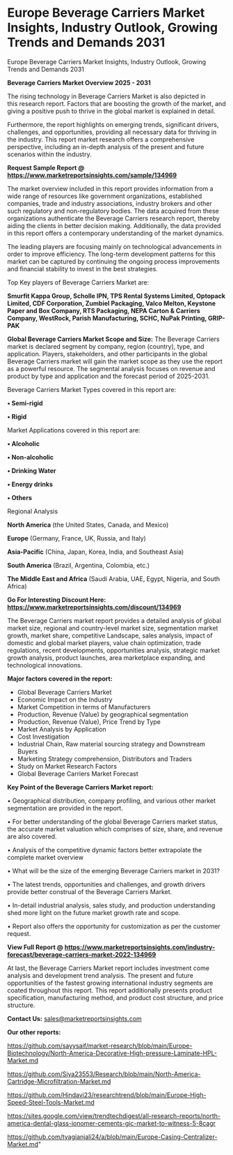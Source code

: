 # Europe Beverage Carriers Market Insights, Industry Outlook, Growing Trends and Demands 2031
Europe Beverage Carriers Market Insights, Industry Outlook, Growing Trends and Demands 2031

<Strong> Beverage Carriers Market Overview 2025 - 2031</strong>

The rising technology in Beverage Carriers Market is also depicted in this research report. Factors that are boosting the growth of the market, and giving a positive push to thrive in the global market is explained in detail.

Furthermore, the report highlights on emerging trends, significant drivers, challenges, and opportunities, providing all necessary data for thriving in the industry. This report market research offers a comprehensive perspective, including an in-depth analysis of the present and future scenarios within the industry.

<strong>Request Sample Report @ <a href=https://www.marketreportsinsights.com/sample/134969>https://www.marketreportsinsights.com/sample/134969</a></strong>

The market overview included in this report provides information from a wide range of resources like government organizations, established companies, trade and industry associations, industry brokers and other such regulatory and non-regulatory bodies. The data acquired from these organizations authenticate the Beverage Carriers research report, thereby aiding the clients in better decision making. Additionally, the data provided in this report offers a contemporary understanding of the market dynamics.

The leading players are focusing mainly on technological advancements in order to improve efficiency. The long-term development patterns for this market can be captured by continuing the ongoing process improvements and financial stability to invest in the best strategies.

Top Key players of Beverage Carriers Market are:

<strong>Smurfit Kappa Group, Scholle IPN, TPS Rental Systems Limited, Optopack Limited, CDF Corporation, Zumbiel Packaging, Valco Melton, Keystone Paper and Box Company, RTS Packaging, NEPA Carton & Carriers Company, WestRock, Parish Manufacturing, SCHC, NuPak Printing, GRIP-PAK</strong>

<strong><b>Global Beverage Carriers Market Scope and Size:</b></strong>
The Beverage Carriers market is declared segment by company, region (country), type, and application. Players, stakeholders, and other participants in the global Beverage Carriers market will gain the market scope as they use the report as a powerful resource. The segmental analysis focuses on revenue and product by type and application and the forecast period of 2025-2031.

Beverage Carriers Market Types covered in this report are:

<strong>• Semi-rigid

• Rigid</strong>

Market Applications covered in this report are:

<strong>• Alcoholic

• Non-alcoholic

• Drinking Water

• Energy drinks

• Others</strong> 

Regional Analysis

<strong>North America</strong> (the United States, Canada, and Mexico)

<strong>Europe</strong> (Germany, France, UK, Russia, and Italy)

<strong>Asia-Pacific</strong> (China, Japan, Korea, India, and Southeast Asia)

<strong>South America</strong> (Brazil, Argentina, Colombia, etc.)

<strong>The Middle East and Africa</strong> (Saudi Arabia, UAE, Egypt, Nigeria, and South Africa)

<strong>Go For Interesting Discount Here: <a href=https://www.marketreportsinsights.com/discount/134969>https://www.marketreportsinsights.com/discount/134969</a></strong>

The Beverage Carriers market report provides a detailed analysis of global market size, regional and country-level market size, segmentation market growth, market share, competitive Landscape, sales analysis, impact of domestic and global market players, value chain optimization, trade regulations, recent developments, opportunities analysis, strategic market growth analysis, product launches, area marketplace expanding, and technological innovations.

<strong><b>Major factors covered in the report:</b></strong>
<ul>
  <li>Global Beverage Carriers Market </li>
  <li>Economic Impact on the Industry</li>
  <li>Market Competition in terms of Manufacturers</li>
  <li>Production, Revenue (Value) by geographical segmentation</li>
  <li>Production, Revenue (Value), Price Trend by Type</li>
  <li>Market Analysis by Application</li>
  <li>Cost Investigation</li>
  <li>Industrial Chain, Raw material sourcing strategy and Downstream Buyers</li>
  <li>Marketing Strategy comprehension, Distributors and Traders</li>
  <li>Study on Market Research Factors</li>
  <li>Global Beverage Carriers Market Forecast</li>
</ul>

<strong><b>Key Point of the Beverage Carriers Market report:</b></strong>

• Geographical distribution, company profiling, and various other market segmentation are provided in the report.

• For better understanding of the global Beverage Carriers market status, the accurate market valuation which comprises of size, share, and revenue are also covered.

• Analysis of the competitive dynamic factors better extrapolate the complete market overview

• What will be the size of the emerging Beverage Carriers market in 2031?

• The latest trends, opportunities and challenges, and growth drivers provide better construal of the Beverage Carriers Market.

• In-detail industrial analysis, sales study, and production understanding shed more light on the future market growth rate and scope.

• Report also offers the opportunity for customization as per the customer request.

<strong><b>View Full Report @ <a href=https://www.marketreportsinsights.com/industry-forecast/beverage-carriers-market-2022-134969>https://www.marketreportsinsights.com/industry-forecast/beverage-carriers-market-2022-134969</a></b></strong>


At last, the Beverage Carriers Market report includes investment come analysis and development trend analysis. The present and future opportunities of the fastest growing international industry segments are coated throughout this report. This report additionally presents product specification, manufacturing method, and product cost structure, and price structure.

<strong>Contact Us:</strong>
sales@marketreportsinsights.com

<strong>Our other reports:</strong>

<a href=https://github.com/sayysaif/market-research/blob/main/Europe-Biotechnology/North-America-Decorative-High-pressure-Laminate-HPL-Market.md>https://github.com/sayysaif/market-research/blob/main/Europe-Biotechnology/North-America-Decorative-High-pressure-Laminate-HPL-Market.md</a>

<a href=https://github.com/Siya23553/Research/blob/main/North-America-Cartridge-Microfiltration-Market.md>https://github.com/Siya23553/Research/blob/main/North-America-Cartridge-Microfiltration-Market.md</a>

<a href=https://github.com/Hindavi23/researchtrend/blob/main/Europe-High-Speed-Steel-Tools-Market.md>https://github.com/Hindavi23/researchtrend/blob/main/Europe-High-Speed-Steel-Tools-Market.md</a>

<a href=https://sites.google.com/view/trendtechdigest/all-research-reports/north-america-dental-glass-ionomer-cements-gic-market-to-witness-5-8cagr>https://sites.google.com/view/trendtechdigest/all-research-reports/north-america-dental-glass-ionomer-cements-gic-market-to-witness-5-8cagr</a>

<a href=https://github.com/tyagianjali24/a/blob/main/Europe-Casing-Centralizer-Market.md>https://github.com/tyagianjali24/a/blob/main/Europe-Casing-Centralizer-Market.md</a>"
